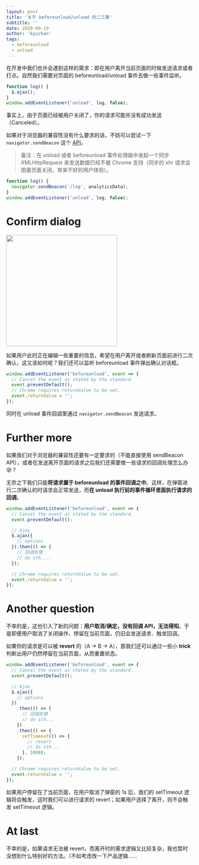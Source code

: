 ```yaml
---
layout: post
title: '关于 beforeunload/unload 的二三事'
subtitle: ''
date: 2020-09-19
author: 'kyuchan'
tags:
  - beforeunload
  - unload
---
```


在开发中我们也许会遇到这样的需求：即在用户离开当前页面的时候发送请求或者打点。自然我们需要对页面的 beforeunload/unload 事件去做一些事件监听。

```javascript
function log() {
  $.ajax();
}
window.addEventListener('unload', log, false);
```

事实上，由于页面已经被用户关闭了，你的请求可能并没有成功发送（Canceled）。

如果对于浏览器的兼容性没有什么要求的话，不妨可以尝试一下 `navigator.sendBeacon` 这个 [API](https://developer.mozilla.org/zh-CN/docs/Web/API/Navigator/sendBeacon)。

> 备注：在 unload 或者 beforeunload 事件处理器中发起一个同步 XMLHttpRequest 来发送数据已经不被 Chrome 支持（同步的 xhr 请求会阻塞页面关闭，带来不好的用户体验）。

```javascript
function log() {
  navigator.sendBeacon('/log', analyticsData);
}
window.addEventListener('unload', log, false);
```

# Confirm dialog

<img width="300" src="{{ site.url }}/assets/beforeunload-dialog.png" />

如果用户此时正在编辑一些重要的信息，希望在用户离开或者刷新页面前进行二次确认，这又该如何呢？我们还可以监听 beforeunload 事件弹出确认对话框。

```javascript
window.addEventListener('beforeunload', event => {
  // Cancel the event as stated by the standard.
  event.preventDefault();
  // Chrome requires returnValue to be set.
  event.returnValue = '';
});
```

同时在 unload 事件回调里通过 `navigator.sendBeacon` 发送请求。

# Further more

如果我们对于浏览器的兼容性还要有一定要求的（不能直接使用 sendBeacon API），或者在发送离开页面的请求之后我们还需要做一些请求的回调处理怎么办 😰？

无奈之下我们只能**将请求置于 beforeunload 的事件回调之中**。这样，在弹窗进行二次确认的时请求会正常发送，而**在 unload 执行前的事件循环里面执行请求的回调**。

```javascript
window.addEventListener('beforeunload', event => {
  // Cancel the event as stated by the standard.
  event.preventDefault();

  // Ajax
  $.ajax({
    // options
  }).then(() => {
    // 回调处理
    // do sth....
  });

  // Chrome requires returnValue to be set.
  event.returnValue = '';
});
```

# Another question

不幸的是，这也引入了新的问题：**用户取消/确定，没有回调 API，无法得知**。于是即便用户取消了关闭操作、停留在当前页面，仍旧会发送请求、触发回调。

如果你的请求是可以被 **revert** 的（A → B → A），那我们还可以通过一些小 **trick** 判断出用户仍然停留在当前页面，从而重置状态。

```javascript
window.addEventListener('beforeunload', event => {
  // Cancel the event as stated by the standard.
  event.preventDefault();

  // Ajax
  $.ajax({
    // options
  })
    .then(() => {
      // 回调处理
      // do sth...
    })
    .then(() => {
      setTimeout(() => {
        // revert
        // do sth...
      }, 1000);
    });

  // Chrome requires returnValue to be set.
  event.returnValue = '';
});
```

如果用户停留在了当前页面，在用户取消了弹窗的 1s 后，我们的 setTimeout 逻辑将会触发，这时我们可以进行请求的 revert；如果用户选择了离开，则不会触发 setTimeout 逻辑。

# At last

不幸的是，如果请求无法被 revert，而离开时的需求逻辑又比较复杂，我也暂时没想到什么特别好的方法。（不如考虑改一下产品逻辑......
